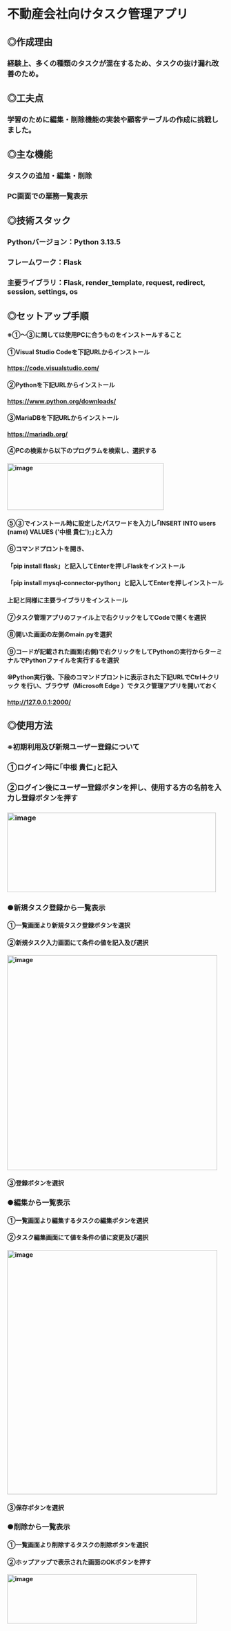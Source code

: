 # 不動産会社向けタスク管理アプリ
## ◎作成理由
### 経験上、多くの種類のタスクが混在するため、タスクの抜け漏れ改善のため。
##
## ◎工夫点
### 学習のために編集・削除機能の実装や顧客テーブルの作成に挑戦しました。
## 
## ◎主な機能
### タスクの追加・編集・削除
### PC画面での業務一覧表示
## 
## ◎技術スタック
### Pythonバージョン：Python 3.13.5
### フレームワーク：Flask
### 主要ライブラリ：Flask, render_template, request, redirect, session, settings, os
## 
## ◎セットアップ手順
#### ※①～③に関しては使用PCに合うものをインストールすること 
#### ①Visual Studio Codeを下記URLからインストール 
####  https://code.visualstudio.com/ 
#### ②Pythonを下記URLからインストール 
####  https://www.python.org/downloads/ 
#### ③MariaDBを下記URLからインストール 
####  https://mariadb.org/ 
#### ④PCの検索から以下のプログラムを検索し、選択する
#### <img width="363" height="108" alt="image" src="https://github.com/user-attachments/assets/0baeb5b4-1cda-4e8e-9024-ac97f943f8ad" />
#### ⑤③でインストール時に設定したパスワードを入力し｢INSERT INTO users (name) VALUES ('中根 貴仁');｣と入力
#### ⑥コマンドプロントを開き、
#### 「pip install flask」と記入してEnterを押しFlaskをインストール
#### 「pip install mysql-connector-python」と記入してEnterを押しインストール
####  上記と同様に主要ライブラリをインストール
#### ⑦タスク管理アプリのファイル上で右クリックをしてCodeで開くを選択 
#### ⑧開いた画面の左側のmain.pyを選択 
#### ⑨コードが記載された画面(右側)で右クリックをしてPythonの実行からターミナルでPythonファイルを実行するを選択 
#### ⑩Python実行後、下段のコマンドプロントに表示された下記URLでCtrl＋クリック を行い、ブラウザ（Microsoft Edge ）でタスク管理アプリを開いておく
#### http://127.0.0.1:2000/ 
## 
## ◎使用方法
### ※初期利用及び新規ユーザー登録について
### ①ログイン時に｢中根 貴仁｣と記入
### ②ログイン後にユーザー登録ボタンを押し、使用する方の名前を入力し登録ボタンを押す
### <img width="484" height="184" alt="image" src="https://github.com/user-attachments/assets/57343ddf-5330-4ddc-b0ba-e77b10a288d1" />
### ●新規タスク登録から一覧表示 
#### ①一覧画面より新規タスク登録ボタンを選択 
#### ②新規タスク入力画面にて条件の値を記入及び選択
#### <img width="487" height="497" alt="image" src="https://github.com/user-attachments/assets/66cbd915-9dbf-4553-8f31-949885a77300" />
#### ③登録ボタンを選択 
### ●編集から一覧表示 
#### ①一覧画面より編集するタスクの編集ボタンを選択 
#### ②タスク編集画面にて値を条件の値に変更及び選択
#### <img width="487" height="565" alt="image" src="https://github.com/user-attachments/assets/aab4e661-7b53-44c2-9903-0686ff3654ec" />
#### ③保存ボタンを選択 
### ●削除から一覧表示 
#### ①一覧画面より削除するタスクの削除ボタンを選択 
#### ②ホップアップで表示された画面のOKボタンを押す
#### <img width="440" height="114" alt="image" src="https://github.com/user-attachments/assets/febff9c8-3bba-4dc9-b322-1070741d35fc" />


   

